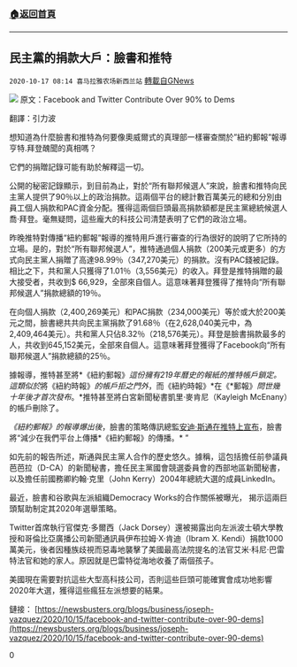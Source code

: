 ###  [:house:返回首頁](https://github.com/ourhimalayas/txt)
---

## 民主黨的捐款大戶：臉書和推特
`2020-10-17 08:14 喜马拉雅农场新西兰站` [轉載自GNews](https://gnews.org/zh-hant/430133/)

![]()![](https://s3.amazonaws.com/gnews-media-offload/wp-content/uploads/2020/10/17080101/IMG-7610-1-scaled.jpg)
原文：Facebook and Twitter Contribute Over 90% to Dems

翻譯：引力波

想知道為什麼臉書和推特為何要像奧威爾式的真理部一樣審查關於”紐約郵報”報導亨特.拜登醜聞的真相嗎？

它們的捐贈記錄可能有助於解釋這一切。

公開的秘密記錄顯示，到目前為止，對於“所有聯邦候選人”來說，臉書和推特向民主黨人提供了90％以上的政治捐款。這兩個平台的總計數百萬美元的總和分別由員工個人捐款和PAC資金分配。獲得這兩個巨頭最高捐款額都是民主黨總統候選人喬·拜登。毫無疑問，這些龐大的科技公司清楚表明了它們的政治立場。

昨晚推特對傳播“紐約郵報”報導的推特用戶進行審查的行為很好的說明了它所持的立場。是的，對於“所有聯邦候選人”，推特通過個人捐款（200美元或更多）的方式向民主黨人捐贈了高達98.99％（347,270美元）的捐款。沒有PAC錢被記錄。相比之下，共和黨人只獲得了1.01％（3,556美元）的收入。拜登是推特捐贈的最大接受者，共收到$ 66,929，全部來自個人。這意味著拜登獲得了推特向“所有聯邦候選人”捐款總額的19％。

在向個人捐款（2,400,269美元）和PAC捐款（234,000美元）等於或大於200美元之間，臉書總共共向民主黨捐款了91.68％（在2,628,040美元中，為2,409,464美元）。共和黨人只佔8.32％（218,576美元）。拜登是臉書捐款最多的人，共收到645,152美元，全部來自個人。這意味著拜登獲得了Facebook向“所有聯邦候選人”捐款總額的25％。

據報導，推特甚至將*《紐約郵報》*這份擁有219年曆史的報紙的推特帳戶鎖定。這類似於*將《紐約時報》*的帳戶拒之門外*，而《紐約時報》*在《*郵報》*問世幾十年後才首次發布*。*推特甚至將白宮新聞秘書凱里·麥肯尼（Kayleigh McEnany）的帳戶刪除了。

*《紐約郵報》的報導爆出後*，臉書的策略傳訊總監[安迪·斯通](https://twitter.com/andymstone)[在推特上宣布](https://twitter.com/andymstone/status/1316395902479872000)，臉書將“減少在我們平台上傳播*《紐約郵報》的傳播。* ”

如先前的報告所述，斯通與民主黨人合作的歷史悠久。據稱，這包括擔任前參議員芭芭拉（D-CA）的新聞秘書，擔任民主黨國會競選委員會的西部地區新聞秘書，以及擔任前國務卿約翰·克里（John Kerry）2004年總統大選的成員LinkedIn。

最近，臉書和谷歌與左派組織Democracy Works的合作關係被曝光， 揭示這兩巨頭幫助制定其2020年選舉策略。

Twitter首席執行官傑克·多爾西（Jack Dorsey）還被揭露出向左派波士頓大學教授和哥倫比亞廣播公司新聞通訊員伊布拉姆·X·肯迪（Ibram X. Kendi）捐款1000萬美元，後者因種族歧視而惡毒地襲擊了美國最高法院提名的法官艾米·科尼·巴雷特法官和她的家人。原因就是巴雷特從海地收養了兩個孩子。

美國現在需要對抗這些大型高科技公司，否則這些巨頭可能確實會成功地影響2020年大選，獲得這些瘋狂左派想要的結果。

鏈接： [https://newsbusters.org/blogs/business/joseph-vazquez/2020/10/15/facebook-and-twitter-contribute-over-90-dems](https://newsbusters.org/blogs/business/joseph-vazquez/2020/10/15/facebook-and-twitter-contribute-over-90-dems)

0

